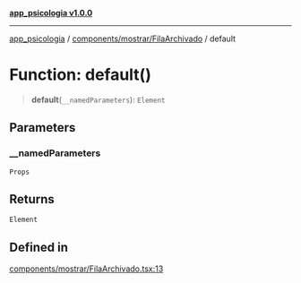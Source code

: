 [**app_psicologia v1.0.0**](../../../../README.md)

***

[app_psicologia](../../../../modules.md) / [components/mostrar/FilaArchivado](../README.md) / default

# Function: default()

> **default**(`__namedParameters`): `Element`

## Parameters

### \_\_namedParameters

`Props`

## Returns

`Element`

## Defined in

[components/mostrar/FilaArchivado.tsx:13](https://github.com/XxtbmfxX/app_psicologia/blob/1b7e1a732f6dc51a16bb04e0db4a2462b477a368/components/mostrar/FilaArchivado.tsx#L13)
